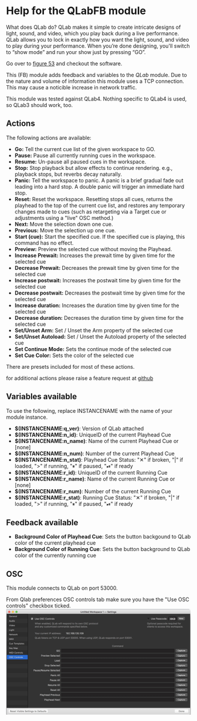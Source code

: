 # Help for the QLabFB module

What does QLab do?
QLab makes it simple to create intricate designs of light, sound, and video, which you play back during a live performance.
QLab allows you to lock in exactly how you want the light, sound, and video to play during your performance. When you’re done designing, you'll switch to “show mode” and run your show just by pressing “GO”.

Go over to [figure 53](https://figure53.com/) and checkout the software.

This (FB) module adds feedback and variables to the *QLab* module. Due to the nature and volume of information this module uses a TCP connection. This may cause a noticible increase in network traffic.

This module was tested against QLab4. Nothing specific to QLab4 is used, so QLab3 should work, too.

## Actions

The following actions are available:
* **Go:** Tell the current cue list of the given workspace to GO.
* **Pause:** Pause all currently running cues in the workspace.
* **Resume:** Un-pause all paused cues in the workspace.
* **Stop:** Stop playback but allow effects to continue rendering. e.g., playback stops, but reverbs decay naturally.
* **Panic:** Tell the workspace to panic. A panic is a brief gradual fade out leading into a hard stop. A double panic will trigger an immediate hard stop.
* **Reset:** Reset the workspace. Resetting stops all cues, returns the playhead to the top of the current cue list, and restores any temporary changes made to cues (such as retargeting via a Target cue or adjustments using a "live" OSC method.)
* **Next:** Move the selection down one cue.
* **Previous:** Move the selection up one cue.
* **Start (cue):** Start the specified cue. If the specified cue is playing, this command has no effect.
* **Preview:** Preview the selected cue without moving the Playhead.
* **Increase Prewait:** Increases the prewait time by given time for the selected cue
* **Decrease Prewait:** Decreases the prewait time by given time for the selected cue
* **Increase postwait:** Increases the postwait time by given time for the selected cue
* **Decrease postwait:** Decreases the postwait time by given time for the selected cue
* **Increase duration:** Increases the duration time by given time for the selected cue
* **Decrease duration:** Decreases the duration time by given time for the selected cue
* **Set/Unset Arm:** Set / Unset the Arm property of the selected cue
* **Set/Unset Autoload:** Set / Unset the Autoload property of the selected cue
* **Set Continue Mode:** Sets the continue mode of the selected cue
* **Set Cue Color:** Sets the color of the selected cue

There are presets included for most of these actions.

for additional actions please raise a feature request at [github](https://github.com/bitfocus/companion-module-qlab-advance/issues)

## Variables available

To use the following, replace INSTANCENAME with the name of your module instance.

* **$(INSTANCENAME:q_ver)**: Version of QLab attached
* **$(INSTANCENAME:n_id)**: UniqueID of the current Playhead Cue
* **$(INSTANCENAME:n_name)**: Name of the current Playhead Cue or [none]
* **$(INSTANCENAME:n_num)**: Number of the current Playhead Cue
* **$(INSTANCENAME:n_stat)**: Playhead Cue Status: "✕" if broken, "|" if loaded, ">" if running, "⏸" if paused, "⏯" if ready
* **$(INSTANCENAME:r_id)**: UniqueID of the current Running Cue
* **$(INSTANCENAME:r_name)**: Name of the current Running Cue or [none]
* **$(INSTANCENAME:r_num)**: Number of the current Running Cue
* **$(INSTANCENAME:r_stat)**: Running Cue Status: "✕" if broken, "|" if loaded, ">" if running, "⏸" if paused, "⏯" if ready

## Feedback available

* **Background Color of Playhead Cue**: Sets the button backgound to QLab color of the current playhead cue
* **Background Color of Running Cue**: Sets the button background to QLab color of the currently running cue

## OSC
This module connects to QLab on port 53000.

From Qlab preferences OSC controls tab make sure you have the "Use OSC controls" checkbox ticked.
![Qlab](images/qlab.jpg?raw=true "Qlab")
